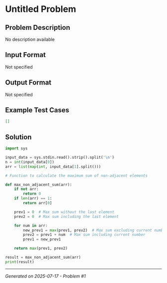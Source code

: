 # Untitled Problem

## Problem Description
No description available

## Input Format
Not specified

## Output Format
Not specified

## Example Test Cases
```json
[]
```

## Solution
```python
import sys

input_data = sys.stdin.read().strip().split('\n')
n = int(input_data[0])
arr = list(map(int, input_data[1].split()))

# Function to calculate the maximum sum of non-adjacent elements

def max_non_adjacent_sum(arr):
    if not arr:
        return 0
    if len(arr) == 1:
        return arr[0]

    prev1 = 0  # Max sum without the last element
    prev2 = 0  # Max sum including the last element

    for num in arr:
        new_prev1 = max(prev1, prev2)  # Max sum excluding current number
        prev2 = prev1 + num  # Max sum including current number
        prev1 = new_prev1

    return max(prev1, prev2)

result = max_non_adjacent_sum(arr)
print(result)
```

---
*Generated on 2025-07-17 - Problem #1*